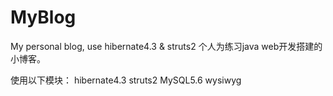 # MyBlog
My personal blog, use hibernate4.3 &amp; struts2
个人为练习java web开发搭建的小博客。

使用以下模块：
hibernate4.3
struts2
MySQL5.6
wysiwyg

